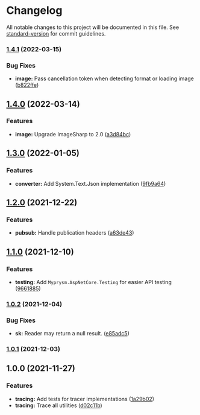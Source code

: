 # Changelog

All notable changes to this project will be documented in this file. See [standard-version](https://github.com/conventional-changelog/standard-version) for commit guidelines.

### [1.4.1](https://github.com/myprysm/myprysm-dotnet-commons/compare/v1.4.0...v1.4.1) (2022-03-15)


### Bug Fixes

* **image:** Pass cancellation token when detecting format or loading image ([b822ffe](https://github.com/myprysm/myprysm-dotnet-commons/commit/b822ffe7c5a5baaf995c67f6259e19afdcfbb30c))

## [1.4.0](https://github.com/myprysm/myprysm-dotnet-commons/compare/v1.3.0...v1.4.0) (2022-03-14)


### Features

* **image:** Upgrade ImageSharp to 2.0 ([a3d84bc](https://github.com/myprysm/myprysm-dotnet-commons/commit/a3d84bcffc1823746f09af8f6bb7a1df7c7d8725))

## [1.3.0](https://github.com/myprysm/myprysm-dotnet-commons/compare/v1.2.0...v1.3.0) (2022-01-05)


### Features

* **converter:** Add System.Text.Json implementation ([9fb9a64](https://github.com/myprysm/myprysm-dotnet-commons/commit/9fb9a64eb3de45e7adeebf03fe8647f5b783a822))

## [1.2.0](https://github.com/myprysm/myprysm-dotnet-commons/compare/v1.1.0...v1.2.0) (2021-12-22)


### Features

* **pubsub:** Handle publication headers ([a63de43](https://github.com/myprysm/myprysm-dotnet-commons/commit/a63de439f7b9417506d4d45fbeaba29d27b9c717))

## [1.1.0](https://github.com/myprysm/myprysm-dotnet-commons/compare/v1.0.2...v1.1.0) (2021-12-10)


### Features

* **testing:** Add `Myprysm.AspNetCore.Testing` for easier API testing ([9661885](https://github.com/myprysm/myprysm-dotnet-commons/commit/9661885f32cd428b29adf3ebe8de69b606215ed1))

### [1.0.2](https://github.com/myprysm/myprysm-dotnet-commons/compare/v1.0.1...v1.0.2) (2021-12-04)


### Bug Fixes

* **sk:** Reader may return a null result. ([e85adc5](https://github.com/myprysm/myprysm-dotnet-commons/commit/e85adc5f757f6e87c52b3247ead395eb90dbba9f))

### [1.0.1](https://github.com/myprysm/myprysm-dotnet-commons/compare/v1.0.0...v1.0.1) (2021-12-03)

## 1.0.0 (2021-11-27)


### Features

* **tracing:** Add tests for tracer implementations ([1a29b02](https://github.com/myprysm/myprysm-dotnet-commons/commit/1a29b0259783c8fc0e16cf9fac9113c5d5112be6))
* **tracing:** Trace all utilities ([d02c11b](https://github.com/myprysm/myprysm-dotnet-commons/commit/d02c11b89a5df7d12cc53473c9e421625966e25c))
